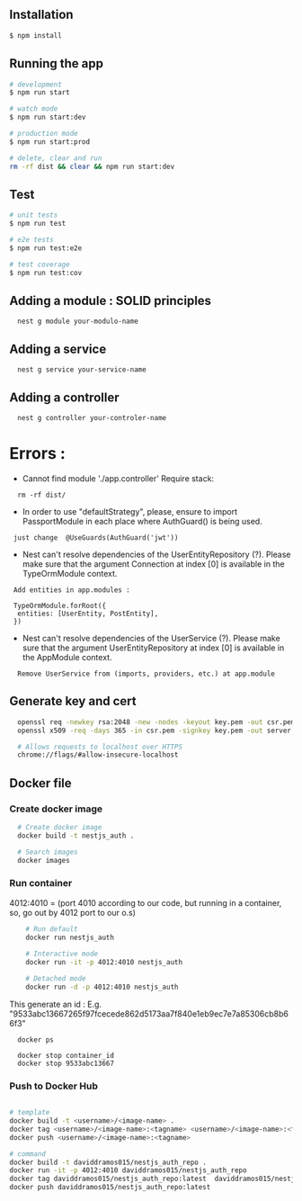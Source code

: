 
## Installation

```bash
$ npm install
```

## Running the app

```bash
# development
$ npm run start

# watch mode
$ npm run start:dev

# production mode
$ npm run start:prod

# delete, clear and run
rm -rf dist && clear && npm run start:dev

```


## Test

```bash
# unit tests
$ npm run test

# e2e tests
$ npm run test:e2e

# test coverage
$ npm run test:cov
```

## Adding a module : SOLID principles
```
  nest g module your-modulo-name
```

## Adding a service
```
  nest g service your-service-name
```

## Adding a controller
```
  nest g controller your-controler-name
```

# Errors :
* Cannot find module './app.controller' Require stack:
```
  rm -rf dist/
```

* In order to use "defaultStrategy", please, ensure to import PassportModule in each place where AuthGuard() is being used.
 ```
  just change  @UseGuards(AuthGuard('jwt')) 
```

* Nest can't resolve dependencies of the UserEntityRepository (?). Please make sure that the argument Connection at index [0] is available in the TypeOrmModule context.
```
 Add entities in app.modules :

 TypeOrmModule.forRoot({
  entities: [UserEntity, PostEntity],
 })
```

*  Nest can't resolve dependencies of the UserService (?). Please make sure that the argument UserEntityRepository at index [0] is available in the AppModule context.
```
  Remove UserService from (imports, providers, etc.) at app.module
```
## Generate key and cert
```bash
  openssl req -newkey rsa:2048 -new -nodes -keyout key.pem -out csr.pem
  openssl x509 -req -days 365 -in csr.pem -signkey key.pem -out server.crt

  # Allows requests to localhost over HTTPS
  chrome://flags/#allow-insecure-localhost 
```

## Docker file

### Create docker image

```bash
  # Create docker image
  docker build -t nestjs_auth .

  # Search images
  docker images

```

### Run container

4012:4010 = (port 4010 according to our code, but running in a container, so, go out by 4012 port to our o.s) 

```bash
    # Run default
    docker run nestjs_auth
      
    # Interactive mode 
    docker run -it -p 4012:4010 nestjs_auth

    # Detached mode 
    docker run -d -p 4012:4010 nestjs_auth
```
  
  This generate an id : E.g. "9533abc13667265f97fcecede862d5173aa7f840e1eb9ec7e7a85306cb8b66f3"  

  ```
    docker ps
  ```

  ```
    docker stop container_id
    docker stop 9533abc13667
  ```



  ### Push to Docker Hub
  ```bash

  # template  
  docker build -t <username>/<image-name> .
  docker tag <username>/<image-name>:<tagname> <username>/<image-name>:<tagname> 
  docker push <username>/<image-name>:<tagname>
  
  # command
  docker build -t daviddramos015/nestjs_auth_repo .
  docker run -it -p 4012:4010 daviddramos015/nestjs_auth_repo
  docker tag daviddramos015/nestjs_auth_repo:latest  daviddramos015/nestjs_auth_repo:latest
  docker push daviddramos015/nestjs_auth_repo:latest
```